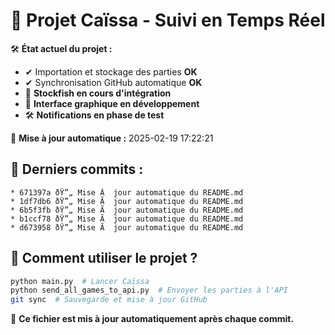 ﻿# 📌 Projet Caïssa - Suivi en Temps Réel

🛠️ **État actuel du projet :**
- ✔ Importation et stockage des parties **OK**
- ✔ Synchronisation GitHub automatique **OK**
- 🔄 **Stockfish en cours d'intégration**
- 🔄 **Interface graphique en développement**
- 🛠 **Notifications en phase de test**

📅 **Mise à jour automatique :** 2025-02-19 17:22:21

## 🔄 Derniers commits :
```
* 671397a ðŸ”„ Mise Ã  jour automatique du README.md
* 1df7db6 ðŸ”„ Mise Ã  jour automatique du README.md
* 6b5f3fb ðŸ”„ Mise Ã  jour automatique du README.md
* b1ccf78 ðŸ”„ Mise Ã  jour automatique du README.md
* d673958 ðŸ”„ Mise Ã  jour automatique du README.md
```

## 💾 Comment utiliser le projet ?
```bash
python main.py  # Lancer Caïssa
python send_all_games_to_api.py  # Envoyer les parties à l'API
git sync  # Sauvegarde et mise à jour GitHub
```

🔄 **Ce fichier est mis à jour automatiquement après chaque commit.**
